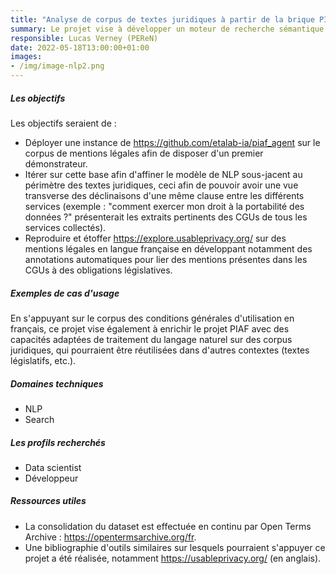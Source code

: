 ```yaml
---
title: "Analyse de corpus de textes juridiques à partir de la brique PIAF"
summary: Le projet vise à développer un moteur de recherche sémantique appliqué au corpus de conditions générales d'utilisation en français des services en ligne collecté par [Open Terms Archive](https://opentermsarchive.org/fr). Sur le modèle de [PIAF appliqué au corpus service-public.fr](https://github.com/etalab-ia/piaf_agent), cet outil devrait permettre d'explorer et de comparer plus facilement les mentions légales de différents services en ligne. 
responsible: Lucas Verney (PEReN)
date: 2022-05-18T13:00:00+01:00
images: 
- /img/image-nlp2.png
---
```


##### Les objectifs 
Les objectifs seraient de :
* Déployer une instance de https://github.com/etalab-ia/piaf_agent sur le corpus de mentions légales afin de disposer d'un premier démonstrateur.
* Itérer sur cette base afin d'affiner le modèle de NLP sous-jacent au périmètre des textes juridiques, ceci afin de pouvoir avoir une vue transverse des déclinaisons d'une même clause entre les différents services (exemple : "comment exercer mon droit à la portabilité des données ?" présenterait les extraits pertinents des CGUs de tous les services collectés).
* Reproduire et étoffer https://explore.usableprivacy.org/ sur des mentions légales en langue française en développant notamment des annotations automatiques pour lier des mentions présentes dans les CGUs à des obligations législatives.

##### Exemples de cas d'usage
En s'appuyant sur le corpus des conditions générales d'utilisation en français, ce projet vise également à enrichir le projet PIAF avec des capacités adaptées de traitement du langage naturel sur des corpus juridiques, qui pourraient être réutilisées dans d'autres contextes (textes législatifs, etc.).

##### Domaines techniques 
* NLP 
* Search 

##### Les profils recherchés
* Data scientist 
* Développeur 

##### Ressources utiles 
* La consolidation du dataset est effectuée en continu par Open Terms Archive 
: https://opentermsarchive.org/fr.
* Une bibliographie d'outils similaires sur lesquels pourraient s'appuyer ce projet a été réalisée, notamment https://usableprivacy.org/ (en anglais).

